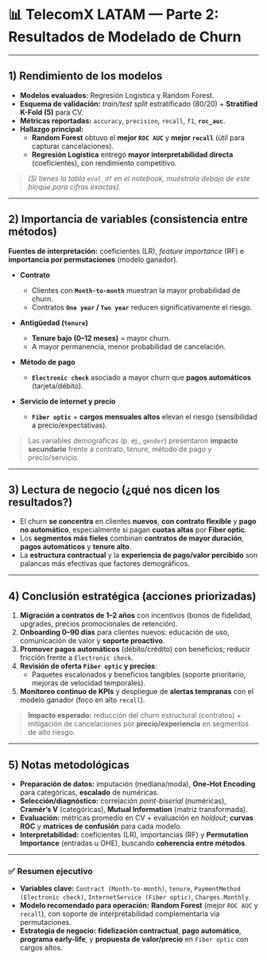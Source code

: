 # 📊 TelecomX LATAM — Parte 2: Resultados de Modelado de Churn

---

## 1) Rendimiento de los modelos
- **Modelos evaluados:** Regresión Logística y Random Forest.
- **Esquema de validación:** *train/test split* estratificado (80/20) + **Stratified K-Fold (5)** para CV.
- **Métricas reportadas:** `accuracy`, `precision`, `recall`, `f1`, **`roc_auc`**.
- **Hallazgo principal:**  
  - **Random Forest** obtuvo el **mejor `ROC AUC`** y **mejor `recall`** (útil para capturar cancelaciones).  
  - **Regresión Logística** entregó **mayor interpretabilidad directa** (coeficientes), con rendimiento competitivo.

> *(Si tienes la tabla `eval_df` en el notebook, muéstrala debajo de este bloque para cifras exactas).*


---

## 2) Importancia de variables (consistencia entre métodos)
**Fuentes de interpretación:** coeficientes (LR), *feature importance* (RF) e **importancia por permutaciones** (modelo ganador).

- **Contrato**  
  - Clientes con **`Month-to-month`** muestran la mayor probabilidad de churn.  
  - Contratos **`One year` / `Two year`** reducen significativamente el riesgo.

- **Antigüedad (`tenure`)**  
  - **Tenure bajo (0–12 meses)** = mayor churn.  
  - A mayor permanencia, menor probabilidad de cancelación.

- **Método de pago**  
  - **`Electronic check`** asociado a mayor churn que **pagos automáticos** (tarjeta/débito).

- **Servicio de internet y precio**  
  - **`Fiber optic`** + **cargos mensuales altos** elevan el riesgo (sensibilidad a precio/expectativas).

> Las variables demográficas (p. ej., `gender`) presentaron **impacto secundario** frente a contrato, tenure, método de pago y precio/servicio.


---

## 3) Lectura de negocio (¿qué nos dicen los resultados?)
- El churn **se concentra** en clientes **nuevos**, **con contrato flexible** y **pago no automático**, especialmente si pagan **cuotas altas** por **Fiber optic**.  
- Los **segmentos más fieles** combinan **contratos de mayor duración**, **pagos automáticos** y **tenure alto**.  
- La **estructura contractual** y la **experiencia de pago/valor percibido** son palancas más efectivas que factores demográficos.


---

## 4) Conclusión estratégica (acciones priorizadas)
1. **Migración a contratos de 1–2 años** con incentivos (bonos de fidelidad, upgrades, precios promocionales de retención).  
2. **Onboarding 0–90 días** para clientes nuevos: educación de uso, comunicación de valor y **soporte proactivo**.  
3. **Promover pagos automáticos** (débito/crédito) con beneficios; reducir fricción frente a `Electronic check`.  
4. **Revisión de oferta `Fiber optic` y precios**:  
   - Paquetes escalonados y beneficios tangibles (soporte prioritario, mejoras de velocidad temporales).  
5. **Monitoreo continuo de KPIs** y despliegue de **alertas tempranas** con el modelo ganador (foco en alto `recall`).

> **Impacto esperado:** reducción del churn estructural (contratos) + mitigación de cancelaciones por **precio/experiencia** en segmentos de alto riesgo.


---

## 5) Notas metodológicas
- **Preparación de datos:** imputación (mediana/moda), **One-Hot Encoding** para categóricas, **escalado** de numéricas.  
- **Selección/diagnóstico:** correlación *point-biserial* (numéricas), **Cramér’s V** (categóricas), **Mutual Information** (matriz transformada).  
- **Evaluación:** métricas promedio en CV + evaluación en *holdout*; **curvas ROC** y **matrices de confusión** para cada modelo.  
- **Interpretabilidad:** coeficientes (LR), importancias (RF) y **Permutation Importance** (entradas u OHE), buscando **coherencia entre métodos**.

---

### ✅ Resumen ejecutivo
- **Variables clave:** `Contract (Month-to-month)`, `tenure`, `PaymentMethod (Electronic check)`, `InternetService (Fiber optic)`, `Charges.Monthly`.  
- **Modelo recomendado para operación:** **Random Forest** (mejor `ROC AUC` y `recall`), con soporte de interpretabilidad complementaria vía permutaciones.  
- **Estrategia de negocio:** **fidelización contractual**, **pago automático**, **programa early-life**, y **propuesta de valor/precio** en `Fiber optic` con cargos altos.
